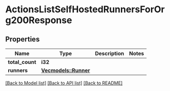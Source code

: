 # ActionsListSelfHostedRunnersForOrg200Response

## Properties

Name | Type | Description | Notes
------------ | ------------- | ------------- | -------------
**total_count** | **i32** |  | 
**runners** | [**Vec<models::Runner>**](runner.md) |  | 

[[Back to Model list]](../README.md#documentation-for-models) [[Back to API list]](../README.md#documentation-for-api-endpoints) [[Back to README]](../README.md)


